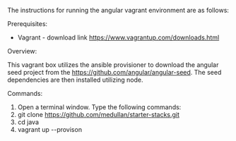 The instructions for running the angular vagrant environment are as follows:

Prerequisites:

  * Vagrant - download link https://www.vagrantup.com/downloads.html

Overview:

 This vagrant box utilizes the ansible provisioner to download the angular seed project
 from the https://github.com/angular/angular-seed. The seed dependencies are then installed
 utilizing node.

 Commands:

  1. Open a terminal window. Type the following commands:
  2. git clone https://github.com/medullan/starter-stacks.git
  3. cd java
  4. vagrant up --provison
